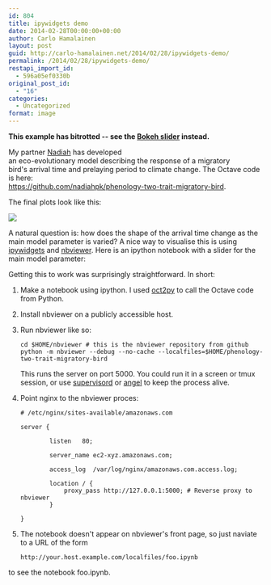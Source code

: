 ```yaml
---
id: 804
title: ipywidgets demo
date: 2014-02-28T00:00:00+00:00
author: Carlo Hamalainen
layout: post
guid: http://carlo-hamalainen.net/2014/02/28/ipywidgets-demo/
permalink: /2014/02/28/ipywidgets-demo/
restapi_import_id:
  - 596a05ef0330b
original_post_id:
  - "16"
categories:
  - Uncategorized
format: image
---
```

 **This example has bitrotted -- see the [Bokeh slider](https://carlo-hamalainen.net/blog/2015/7/31/bokeh-slider-for-phenology-of-two-interdependent-traits-in-migratory-birds-in-response-to-climate-change) instead.** 

My partner [Nadiah](http://nadiah.org) has developed  
an eco-evolutionary model describing the response of a migratory  
bird's arrival time and prelaying period to climate change. The Octave code is here:  
<https://github.com/nadiahpk/phenology-two-trait-migratory-bird>.

The final plots look like this: 

<img src="https://s3.amazonaws.com/carlo-hamalainen.net/oldblog/blogdata/x-2014-02/single-solution-two-trait-model.png?w=1100&ssl=1" data-recalc-dims="1" /> 

A natural question is: how does the shape of the arrival time change as the main model parameter is varied? A nice way to visualise this is using [ipywidgets](https://github.com/jakevdp/ipywidgets) and [nbviewer](https://github.com/ipython/nbviewer). Here is an ipython notebook with a slider for the main model parameter: 

Getting this to work was surprisingly straightforward. In short: 

1. Make a notebook using ipython. I used [oct2py](https://pypi.python.org/pypi/oct2py) to call the  Octave code from Python. 

2. Install nbviewer on a publicly accessible host. 

3. Run nbviewer like so:

    ```
    cd $HOME/nbviewer # this is the nbviewer repository from github
    python -m nbviewer --debug --no-cache --localfiles=$HOME/phenology-two-trait-migratory-bird
    ```

    This runs the server on port 5000. You could run it in a screen or tmux session, or use  [supervisord](http://supervisord.org/) or [angel](https://hackage.haskell.org/package/angel) to keep the process alive.

4. Point nginx to the nbviewer proces: 

    ```
    # /etc/nginx/sites-available/amazonaws.com

    server {

            listen   80;

            server_name ec2-xyz.amazonaws.com;

            access_log  /var/log/nginx/amazonaws.com.access.log;

            location / {
                proxy_pass http://127.0.0.1:5000; # Reverse proxy to nbviewer
            }

    }
    ```

5. The notebook doesn't appear on nbviewer's front page, so just naviate to a URL of the form 

    ```
    http://your.host.example.com/localfiles/foo.ipynb
    ```

  to see the notebook foo.ipynb. 
